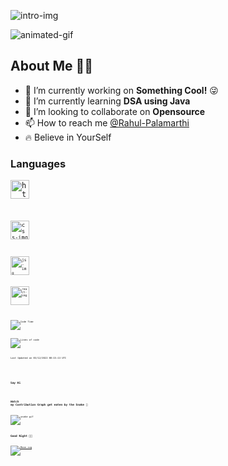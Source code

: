 <!-- Intro section -->
![intro-img](https://github.com/Rahul-Palamarthi/Rahul-Palamarthi/blob/main/assets/intro-github.png)


![animated-gif](https://github.com/Rahul-Palamarthi/Rahul-Palamarthi/blob/main/assets/laptop-animated-gif.gif)


## About Me 🧑‍💻
- 👀 I’m currently working on **Something Cool!** 😜
- 🌱 I’m currently learning **DSA using Java**
- 💞️ I’m looking to collaborate on **Opensource**
- 📫 How to reach me [@Rahul-Palamarthi](#say-hi)
- 🔥 Believe in YourSelf

<!-- language section -->
### Languages
<code><img height="30" src="https://github.com/Rahul-Palamarthi/Rahul-Palamarthi/blob/main/assets/html-img.png" alt="html-img" ><code>
 
 
<code><img height="30" src="https://github.com/Rahul-Palamarthi/Rahul-Palamarthi/blob/main/assets/css-img.png" alt="css-img" ><code>
 
 
<code><img height="30" src="https://github.com/Rahul-Palamarthi/Rahul-Palamarthi/blob/main/assets/js-img.png" alt="js-img" ><code>
 
<code><img height="30" src="https://github.com/Rahul-Palamarthi/Rahul-Palamarthi/blob/main/assets/react-icon.svg.png" alt="react-img" /><code>



<!--START_SECTION:waka-->
![Code Time](http://img.shields.io/badge/Code%20Time-0%20secs-blue)

![Lines of code](https://img.shields.io/badge/From%20Hello%20World%20I%27ve%20Written-138%20Thousand%20lines%20of%20code-blue)


 Last Updated on 03/12/2022 08:15:13 UTC
<!--END_SECTION:waka-->

<!-- social section -->
### Say Hi 



<!-- snake section -->
### Watch my Contribution Graph get eaten by the Snake 🐍
![snake gif](https://github.com/Rahul-Palamarthi/Rahul-Palamarthi/blob/output/github-contribution-grid-snake.svg)

### Good Night 🥱🥱
[![Moon.svg](https://moon-svg.minung.dev/moon.svg?theme=ray&rotate=340)](https://moon-svg.minung.dev)

<!---
Rahul-Palamarthi/Rahul-Palamarthi is a ✨ special ✨ repository because its `README.md` (this file) appears on your GitHub profile.
You can click the Preview link to take a look at your changes.
--->
